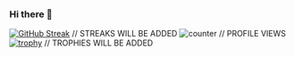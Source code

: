 ### Hi there 👋
[![GitHub Streak](https://github-readme-streak-stats.herokuapp.com/?user=janvisiddhpura)](https://git.io/streak-stats) // STREAKS WILL BE ADDED
![counter](https://[YOUR_ENDPOINT].m.pipedream.net) // PROFILE VIEWS
[![trophy](https://github-profile-trophy.vercel.app/?username=janvisiddhpura&theme=onedark)](https://github.com/janvisiddhpura/github-profile-trophy)  // TROPHIES WILL BE ADDED
<!--
**janvisiddhpura/janvisiddhpura** is a ✨ _special_ ✨ repository because its `README.md` (this file) appears on your GitHub profile.

Here are some ideas to get you started:

- 🔭 I’m currently working on ...
- 🌱 I’m currently learning ...
- 👯 I’m looking to collaborate on ...
- 🤔 I’m looking for help with ...
- 💬 Ask me about ...
- 📫 How to reach me: ...
- 😄 Pronouns: ...
- ⚡ Fun fact: ...
-->
